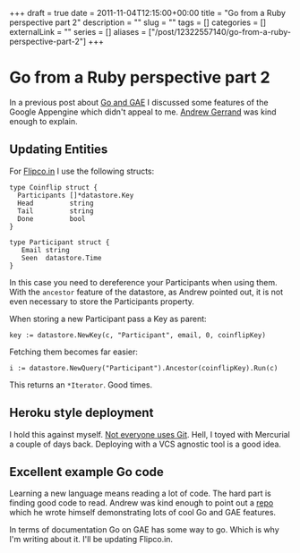 +++ 
draft = true
date = 2011-11-04T12:15:00+00:00
title = "Go from a Ruby perspective part 2"
description = ""
slug = "" 
tags = []
categories = []
externalLink = ""
series = []
aliases = ["/post/12322557140/go-from-a-ruby-perspective-part-2"]
+++

Go from a Ruby perspective part 2
=================================

In a previous post about [Go and
GAE](https://mindshards.com/posts/go-from-a-ruby-perspective)
I discussed some features of the Google Appengine which didn't appeal to
me. [Andrew Gerrand](http://twitter.com/#!/go_nuts) was kind enough to
explain.

Updating Entities
-----------------

For [Flipco.in](http://www.flipco.in) I use the following structs:

    type Coinflip struct {
      Participants []*datastore.Key
      Head         string
      Tail         string
      Done         bool
    }

    type Participant struct {
       Email string
       Seen  datastore.Time
    }

In this case you need to dereference your Participants when using them.
With the `ancestor` feature of the datastore, as Andrew pointed out, it
is not even necessary to store the Participants property.

When storing a new Participant pass a Key as parent:

    key := datastore.NewKey(c, "Participant", email, 0, coinflipKey)

Fetching them becomes far easier:

    i := datastore.NewQuery("Participant").Ancestor(coinflipKey).Run(c)

This returns an `*Iterator`. Good times.

Heroku style deployment
-----------------------

I hold this against myself. [Not everyone uses
Git](http://qa.debian.org/popcon-graph.php?packages=git++git-core+mercurial+bzr+darcs+cvs+subversion+monotone&show_vote=on&want_legend=on&from_date=&to_date=&hlght_date=&date_fmt=%25Y-%25m&beenhere=1).
Hell, I toyed with Mercurial a couple of days back. Deploying with a VCS
agnostic tool is a good idea.

Excellent example Go code
-------------------------

Learning a new language means reading a lot of code. The hard part is
finding good code to read. Andrew was kind enough to point out a
[repo](http://code.google.com/p/go-ray/) which he wrote himself
demonstrating lots of cool Go and GAE features.

In terms of documentation Go on GAE has some way to go. Which is why I'm
writing about it. I'll be updating Flipco.in.

